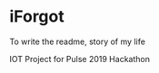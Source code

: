 # iForgot
To write the readme, story of my life




















IOT Project for Pulse 2019 Hackathon
